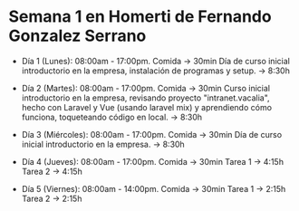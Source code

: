 # Semana 1 en Homerti de Fernando Gonzalez Serrano

- Día 1 (Lunes):
08:00am - 17:00pm.
Comida -> 30min
Día de curso inicial introductorio en la empresa, instalación de programas y setup. -> 8:30h

- Día 2 (Martes):
08:00am - 17:00pm.
Comida -> 30min
Curso inicial introductorio en la empresa, revisando proyecto "intranet.vacalia", hecho con Laravel y Vue (usando laravel mix) y aprendiendo cómo funciona, toqueteando código en local. -> 8:30h

- Día 3 (Miércoles):
08:00am - 17:00pm.
Comida -> 30min
Día de curso inicial introductorio en la empresa. -> 8:30h

- Día 4 (Jueves):
08:00am - 17:00pm.
Comida -> 30min
Tarea 1 -> 4:15h
Tarea 2 -> 4:15h

- Día 5 (Viernes):
08:00am - 14:00pm.
Comida -> 30min
Tarea 1 -> 2:15h
Tarea 2 -> 2:15h
